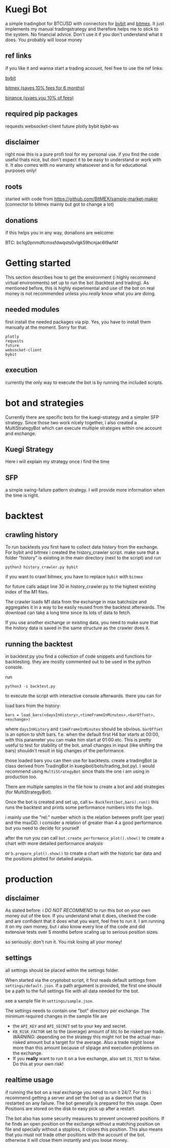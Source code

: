 # Kuegi Bot

a simple tradingbot for BTCUSD with connectors for [bybit](https://bit.ly/2rxuv8l "Bybit Homepage")
 and [bitmex](https://bit.ly/2G4gSB2 "Bitmex Homepage").
It just implements my manual tradingstrategy and therefore helps me to stick to the system. 
No financial advice. Don't use it if you don't understand what it does. You probably will loose money

## ref links

if you like it and wanna start a trading account, feel free to use the ref links:

[bybit](https://www.bybit.com/app/register?affiliate_id=4555&language=en&group_id=0&group_type=1)

[bitmex (saves 10% fees for 6 months)](https://www.bitmex.com/register/8cXfka)

[binance (svaes you 10% of fees)](https://www.binance.com/en/register?ref=NV9XQ2JE)

## required pip packages
requests
websocket-client
future
plotly
bybit
bybit-ws

## disclaimer

right now this is a pure profi tool for my personal use. if you find the code useful thats nice, but don't expect it to be easy to understand or work with it.
It also comes with no warranty whatsoever and is for educational purposes only!

## roots

started with code from https://github.com/BitMEX/sample-market-maker (connector to bitmex mainly but got to change a lot)

## donations

if this helps you in any way, donations are welcome: 

BTC: bc1qj0pnmdfcmssfdwqsts0vlgk59hcnjac6l9wf4f

# Getting started

This section describes how to get the environment (i highly recommend virtual environments) set up to run the bot (backtest and trading). As mentioned before, this is highly experimental and use of the bot on real money is not recommended unless you *really* know what you are doing.

## needed modules
first install the needed packages via pip. Yes, you have to install them manually at the moment. Sorry for that.

```
plotly
requests
future
websocket-client
bybit
```

## execution

currently the only way to  execute the bot is by running the included scripts. 

# bot and strategies

Currently there are specific bots for the kuegi-strategy and a simpler SFP strategy.
Since those two work nicely together, i also created a MultiStrategyBot which can execute multiple strategies within one account and exchange.

## Kuegi Strategy
Here i will explain my strategy once i find the time

## SFP
a simple swing-failure pattern strategy. I will provide more information when the time is right.

# backtest

## crawling history
To run backtests you first have to collect data history from the exchange.
For bybit and bitmex i created the history_crawler script. 
make sure that a folder "history" is existing in the main directory (next to the script) and run
```
python3 history_crawler.py bybit
```
if you want to crawl bitmex, you have to replace `bybit` with `bitmex`

for future calls adapt line 30 in history_crawler.py to the highest existing index of the M1 files.

The crawler loads M1 data from the exchange in max batchsize and aggregates it in a way to be easily reused from the backtest afterwards. The download can take a long time since its lots of data to fetch.

If you use another exchange or existing data, you need to make sure that the history data is saved in the same structure as the crawler does it.

## running the backtest

in backtest.py you find a collection of code snippets and functions for backtesting. they are mostly commented out to be used in the python console.

run
```
python3 -i backtest.py
```
to execute the script with interactive console afterwards. there you can for 

load bars from the history:
```
bars = load_bars(<daysInHistory>,<timeFrameInMinutes>,<barOffset>,<exchange>)
```

where `daysInHistory` and `timeFrameInMinutes` should be obvious.
`barOffset` is an option to shift bars. f.e. when the default first H4 bar starts at 00:00, with this parameter you can make him start at 01:00 etc. 
This is pretty useful to test for stability of the bot. small changes in input (like shifting the bars) shouldn't result in big changes of the performance.

those loaded bars you can then use for backtests. create a tradingBot (a class derived from TradingBot in kuegibot/bots/trading_bot.py). I would recommend using `MultiStrategyBot` since thats the one i am using in production too.

There are multiple samples in the file how to create a bot and add strategies (for MultiStrategyBot).

Once the bot is created and set up, call
```b= BackTest(bot,bars).run()```
this runs the backtest and prints some performance numbers into the logs. 

i mainly use the "rel:" number which is the relation between profit (per year) and the maxDD.
i consider a relation of greater than 4 a good performance. but you need to decide for yourself

after the run you can call
```bot.create_performance_plot().show()```
to create a chart with more detailed performance analysis

or
```b.prepare_plot().show()```
to create a chart with the historic bar data and the positions plotted for detailed analysis.

# production

## disclaimer
As stated before: i *DO NOT RECOMMEND* to run this bot on your own money out of the box. If you understand what it does, checked the code and are confident that it does what you want, feel free to run it.
I am running it on my own money, but i also know every line of the code and did extensive tests over 5 months before scaling up to serious position sizes.

so seriously: don't run it. You risk losing all your money!

## settings
all settings should be placed within the settings folder.

When started via the cryptobot script, it first reads default settings from `settings/default.json`.
If a path argument is provided, the first one should be a path to the full settings file with all data needed for the bot.

see a sample file in `settings/sample.json`. 

The settings needs to contain one "bot" directory per exchange. The minimum required changes in the sample file are 
- the `API_KEY` and `API_SECRET` set to your key and secret.
- `KB_RISK_FACTOR` set to the (average) amount of btc to be risked per trade.
 *WARNING*: depending on the strategy this might not be the actual max-risked amount but a target for the average. Also a trade might loose more than this amount because of slipage and execution problems on the exchange.
- If you **really** want to run it on a live exchange, also set `IS_TEST` to false. Do this at your own risk!

## realtime usage
if running the bot on a real exchange you need to run it 24/7. For this i recommend getting a server and set the bot up as a daemon that is restarted on any failure.
The bot generally is prepared for this usage. Open Positions are stored on the disk to easy pick up after a restart.

The bot also has some security measures to prevent uncovered positions. If he finds an open position on the exchange without a matching position on file and specially without a stoploss,
 it closes this position. This also means that you must not trade other positions with the account of the bot. otherwise it will close them instantly and you loose money.